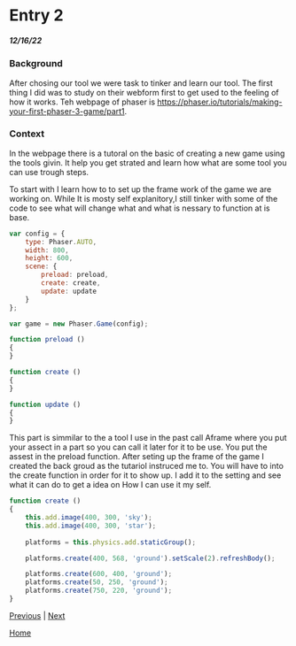 # Entry 2
##### 12/16/22

### Background
 After chosing our tool we were task to tinker and learn our tool. The first thing I did was to study on their webform first to get used to the feeling of how it works. Teh webpage of phaser is https://phaser.io/tutorials/making-your-first-phaser-3-game/part1.

### Context
 In the webpage there is a tutoral on the basic of creating a new game using the tools givin. It help you get strated and learn how what are some tool you can use trough steps.

To start with I learn how to to set up the frame work of the game we are working on. While It is mosty self explanitory,I still tinker with some of the code to see what will change what and what is nessary to function at is base.
```js
var config = {
    type: Phaser.AUTO,
    width: 800,
    height: 600,
    scene: {
        preload: preload,
        create: create,
        update: update
    }
};

var game = new Phaser.Game(config);

function preload ()
{
}

function create ()
{
}

function update ()
{
}
```
This part is simmilar to the a tool I use in the past call Aframe where you put your assect in a part so you can call it later for it to be use. You put the assest in the preload function. After seting up the frame of the game I created the back groud as the tutariol instruced me to. You will have to into the create function in order for it to show up. I add it to the setting and see what it can do to get a idea on How I can use it my self.
```js
function create ()
{
    this.add.image(400, 300, 'sky');
    this.add.image(400, 300, 'star');
    
    platforms = this.physics.add.staticGroup();

    platforms.create(400, 568, 'ground').setScale(2).refreshBody();

    platforms.create(600, 400, 'ground');
    platforms.create(50, 250, 'ground');
    platforms.create(750, 220, 'ground');
}
```





[Previous](entry01.md) | [Next](entry03.md)

[Home](../README.md)